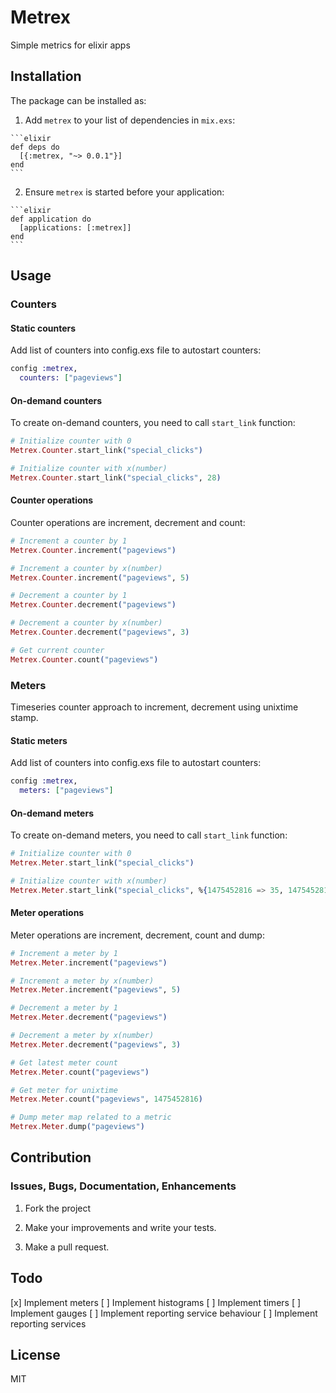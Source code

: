 # Metrex

Simple metrics for elixir apps

## Installation

The package can be installed as:

  1. Add `metrex` to your list of dependencies in `mix.exs`:

    ```elixir
    def deps do
      [{:metrex, "~> 0.0.1"}]
    end
    ```

  2. Ensure `metrex` is started before your application:

    ```elixir
    def application do
      [applications: [:metrex]]
    end
    ```

## Usage

### Counters

#### Static counters

Add list of counters into config.exs file to autostart counters:

```elixir
config :metrex,
  counters: ["pageviews"]
```

#### On-demand counters

To create on-demand counters, you need to call `start_link` function:

```elixir
# Initialize counter with 0
Metrex.Counter.start_link("special_clicks")

# Initialize counter with x(number)
Metrex.Counter.start_link("special_clicks", 28)
```

#### Counter operations

Counter operations are increment, decrement and count:

```elixir
# Increment a counter by 1
Metrex.Counter.increment("pageviews")

# Increment a counter by x(number)
Metrex.Counter.increment("pageviews", 5)

# Decrement a counter by 1
Metrex.Counter.decrement("pageviews")

# Decrement a counter by x(number)
Metrex.Counter.decrement("pageviews", 3)

# Get current counter
Metrex.Counter.count("pageviews")
```

### Meters

Timeseries counter approach to increment, decrement using unixtime stamp.

#### Static meters

Add list of counters into config.exs file to autostart counters:

```elixir
config :metrex,
  meters: ["pageviews"]
```

#### On-demand meters

To create on-demand meters, you need to call `start_link` function:

```elixir
# Initialize counter with 0
Metrex.Meter.start_link("special_clicks")

# Initialize counter with x(number)
Metrex.Meter.start_link("special_clicks", %{1475452816 => 35, 1475452816 => 28})
```

#### Meter operations

Meter operations are increment, decrement, count and dump:

```elixir
# Increment a meter by 1
Metrex.Meter.increment("pageviews")

# Increment a meter by x(number)
Metrex.Meter.increment("pageviews", 5)

# Decrement a meter by 1
Metrex.Meter.decrement("pageviews")

# Decrement a meter by x(number)
Metrex.Meter.decrement("pageviews", 3)

# Get latest meter count
Metrex.Meter.count("pageviews")

# Get meter for unixtime
Metrex.Meter.count("pageviews", 1475452816)

# Dump meter map related to a metric
Metrex.Meter.dump("pageviews")
```

## Contribution

### Issues, Bugs, Documentation, Enhancements

1) Fork the project

2) Make your improvements and write your tests.

3) Make a pull request.

## Todo

[x] Implement meters
[ ] Implement histograms
[ ] Implement timers
[ ] Implement gauges
[ ] Implement reporting service behaviour
[ ] Implement reporting services

## License

MIT
